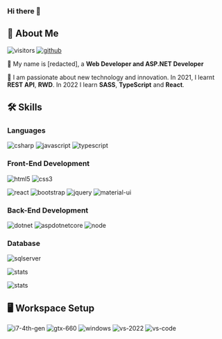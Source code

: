 
### Hi there 👋

<!--
**tomaszdudkowski/tomaszdudkowski** is a ✨ _special_ ✨ repository because its `README.md` (this file) appears on your GitHub profile.

Here are some ideas to get you started:

- 🔭 I’m currently working on ...
- 🌱 I’m currently learning ...
- 👯 I’m looking to collaborate on ...
- 🤔 I’m looking for help with ...
- 💬 Ask me about ...
- 📫 How to reach me: ...
- 😄 Pronouns: ...
- ⚡ Fun fact: ...
-->

## 🚀 About Me
![visitors](https://visitor-badge.glitch.me/badge?page_id=joxan213)
[![github](https://img.shields.io/badge/GitHub-100000?style=for-the-badge&logo=github&logoColor=white)](https://github.com/joxan2137)

🔭 My name is [redacted], a **Web Developer and ASP.NET Developer**

🌱 I am passionate about new technology and innovation. In 2021, I learnt **REST API**, **RWD**. In 2022 I learn **SASS**, **TypeScript** and **React**.

## 🛠️ Skills
### Languages

![csharp](https://img.shields.io/badge/C%23-239120?style=for-the-badge&logo=c-sharp&logoColor=white)
![javascript](https://img.shields.io/badge/JavaScript-323330?style=for-the-badge&logo=javascript&logoColor=F7DF1E)
![typescript](https://img.shields.io/badge/TypeScript-007ACC?style=for-the-badge&logo=typescript&logoColor=white)

### Front-End Development

![html5](https://img.shields.io/badge/HTML5-E34F26?style=for-the-badge&logo=html5&logoColor=white)
![css3](https://img.shields.io/badge/CSS3-1572B6?style=for-the-badge&logo=css3&logoColor=white)
<!--![angular](https://img.shields.io/badge/Angular-DD0031?style=for-the-badge&logo=angular&logoColor=white)-->
![react](https://img.shields.io/badge/-React-61DAFB?logo=react&logoColor=white&style=for-the-badge)
![bootstrap](https://img.shields.io/badge/Bootstrap-563D7C?style=for-the-badge&logo=bootstrap&logoColor=white)
![jquery](https://img.shields.io/badge/jQuery-0769AD?style=for-the-badge&logo=jquery&logoColor=white)
![material-ui](https://img.shields.io/badge/Material_UI-0081CB?style=for-the-badge&logo=material-ui&logoColor=white)

### Back-End Development

![dotnet](https://img.shields.io/badge/.NET-5C2D91?style=for-the-badge&logo=.net&logoColor=white)
![aspdotnetcore](https://img.shields.io/badge/ASP.NET-5C2D91?style=for-the-badge&logo=asp.net&logoColor=white)
![node](https://img.shields.io/badge/Node.js-339933?style=for-the-badge&logo=node-dot-js&logoColor=white)

### Database

![sqlserver](https://img.shields.io/badge/Microsoft_SQL_Server-CC2927?style=for-the-badge&logo=microsoft-sql-server&logoColor=white)

![stats](https://github-readme-stats.vercel.app/api/top-langs/?username=joxan213&theme=blue-green)

![stats](	https://github-readme-stats.vercel.app/api?username=joxan2137&theme=blue-green)

## 🖥️ Workspace Setup

![i7-4th-gen](https://img.shields.io/badge/Intel-Core_i7_11th-0071C5?style=for-the-badge&logo=intel&logoColor=white)
![gtx-660](https://img.shields.io/badge/NVIDIA-GTX_1070ti-76B900?style=for-the-badge&logo=nvidia&logoColor=white)
![windows](https://img.shields.io/badge/Windows_10-0078D6?style=for-the-badge&logo=windows&logoColor=white)
![vs-2022](https://img.shields.io/badge/Visual_Studio-2022-007ACC?style=for-the-badge&logo=Visual-Studio&logoColor=white)
![vs-code](https://img.shields.io/badge/Visual_Studio-Code-007ACC?style=for-the-badge&logo=Visual-Studio-Code&logoColor=white)
